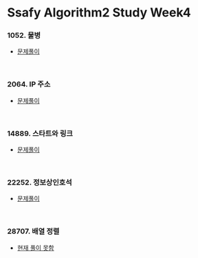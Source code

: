 # Ssafy Algorithm2 Study Week4

### 1052. 물병
- [문제풀이](https://github.com/InJun2/TIL/blob/main/Coding-Test/Baekjoon/bitmask/1052-물병.java)

<br>

### 2064. IP 주소
- [문제풀이](https://github.com/InJun2/TIL/blob/main/Coding-Test/Baekjoon/bitmask/2064-IP주소.java)

<br>

### 14889. 스타트와 링크
- [문제풀이](https://github.com/InJun2/TIL/blob/main/Coding-Test/Baekjoon/brute-force/combination/14889-스타트와링크.java)

<br>

### 22252. 정보상인호석
- [문제풀이](https://github.com/InJun2/TIL/blob/main/Coding-Test/Baekjoon/Hash/22252-정보상인호석.java)

<br>

### 28707. 배열 정렬
- [현재 풀이 못함]()

<br>

